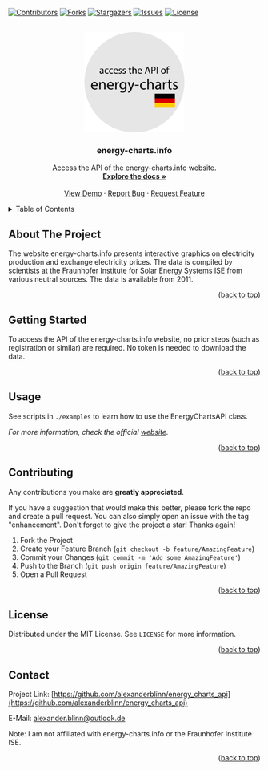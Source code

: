 <!---
README.md for the `energy_charts_api` repository.
-->




<!-- PROJECT INFO -->
[![Contributors][contributors-shield]][contributors-url]
[![Forks][forks-shield]][forks-url]
[![Stargazers][stars-shield]][stars-url]
[![Issues][issues-shield]][issues-url]
[![License][license-shield]][license-url]




<!-- PROJECT LOGO -->
<br />
<div align="center">
  <a href="https://github.com/alexanderblinn/energy_charts_api">
    <img src="logo/logo.png" alt="Logo" width="200" height="200">
  </a>

  <h3 align="center">energy-charts.info</h3>

  <p align="center">
    Access the API of the energy-charts.info website.
    <br />
    <a href="https://github.com/alexanderblinn/energy_charts_api/blob/main/README.md"><strong>Explore the docs »</strong></a>
    <br />
    <br />
    <a href="https://github.com/alexanderblinn/energy_charts_api/blob/main/README.md">View Demo</a>
    ·
    <a href="https://github.com/alexanderblinn/energy_charts_api/issues">Report Bug</a>
    ·
    <a href="https://github.com/alexanderblinn/energy_charts_api/issues">Request Feature</a>
  </p>
</div>




<!-- TABLE OF CONTENTS -->
<details>
  <summary>Table of Contents</summary>
  <ol>
    <li>
      <a href="#about-the-project">About The Project</a>
    </li>
    <li>
      <a href="#getting-started">Getting Started</a>
    </li>
    <li><a href="#usage">Usage</a></li>
    <li><a href="#contributing">Contributing</a></li>
    <li><a href="#license">License</a></li>
    <li><a href="#contact">Contact</a></li>
  </ol>
</details>




<!-- ABOUT THE PROJECT -->
## About The Project
The website energy-charts.info presents interactive graphics on electricity production and exchange electricity prices. The data is compiled by scientists at the Fraunhofer Institute for Solar Energy Systems ISE from various neutral sources. The data is available from 2011.

<p align="right">(<a href="#readme-top">back to top</a>)</p>




<!-- GETTING STARTED -->
## Getting Started

To access the API of the energy-charts.info website, no prior steps (such as registration or similar) are required. No token is needed to download the data.

<p align="right">(<a href="#readme-top">back to top</a>)</p>





<!-- USAGE EXAMPLES -->
## Usage

See scripts in `./examples` to learn how to use the EnergyChartsAPI class.

_For more information, check the official [website](https://api.energy-charts.info/)._

<p align="right">(<a href="#readme-top">back to top</a>)</p>




<!-- CONTRIBUTING -->
## Contributing

Any contributions you make are **greatly appreciated**.

If you have a suggestion that would make this better, please fork the repo and create a pull request. You can also simply open an issue with the tag "enhancement".
Don't forget to give the project a star! Thanks again!

1. Fork the Project
2. Create your Feature Branch (`git checkout -b feature/AmazingFeature`)
3. Commit your Changes (`git commit -m 'Add some AmazingFeature'`)
4. Push to the Branch (`git push origin feature/AmazingFeature`)
5. Open a Pull Request

<p align="right">(<a href="#readme-top">back to top</a>)</p>




<!-- LICENSE -->
## License

Distributed under the MIT License. See `LICENSE` for more information.

<p align="right">(<a href="#readme-top">back to top</a>)</p>




<!-- CONTACT -->
## Contact

Project Link: [https://github.com/alexanderblinn/energy_charts_api](https://github.com/alexanderblinn/energy_charts_api)

E-Mail: [alexander.blinn@outlook.de](alexander.blinn@outlook.de)

Note: I am not affiliated with energy-charts.info or the Fraunhofer Institute ISE.

<p align="right">(<a href="#readme-top">back to top</a>)</p>




<!-- MARKDOWN LINKS & IMAGES -->
<!-- https://www.markdownguide.org/basic-syntax/#reference-style-links -->
[contributors-shield]: https://img.shields.io/github/contributors/alexanderblinn/energy_charts_api.svg?style=for-the-badge
[contributors-url]: https://github.com/alexanderblinn/energy_charts_api/graphs/contributors
[forks-shield]: https://img.shields.io/github/forks/alexanderblinn/energy_charts_api.svg?style=for-the-badge
[forks-url]: https://github.com/alexanderblinn/energy_charts_api/network/members
[stars-shield]: https://img.shields.io/github/stars/alexanderblinn/energy_charts_api.svg?style=for-the-badge
[stars-url]: https://github.com/alexanderblinn/energy_charts_api/stargazers
[issues-shield]: https://img.shields.io/github/issues/alexanderblinn/energy_charts_api.svg?style=for-the-badge
[issues-url]: https://github.com/alexanderblinn/energy_charts_api/issues
[license-shield]: https://img.shields.io/github/license/alexanderblinn/energy_charts_api.svg?style=for-the-badge
[license-url]: https://github.com/alexanderblinn/energy_charts_api/blob/main/LICENSE
